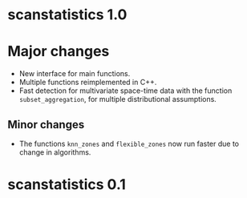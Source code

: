 # scanstatistics 1.0

# Major changes

* New interface for main functions.
* Multiple functions reimplemented in C++.
* Fast detection for multivariate space-time data with the function 
  `subset_aggregation`, for multiple distributional assumptions.

## Minor changes

* The functions `knn_zones` and `flexible_zones` now run faster due to change
  in algorithms.

# scanstatistics 0.1
